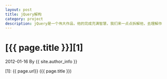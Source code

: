 ```yaml
---
layout: post
title: jQuery解构
category: project
description: jQuery是一个伟大作品，他的完成充满智慧，我们来一点点拆解他，去理解作者的思想精华。
---
```

# [{{ page.title }}][1]
2012-01-16 By {{ site.author_info }}


[Panda]:    http://www.zhangtaifeng.com  "Panda"
[1]:    {{ page.url}}  ({{ page.title }})
